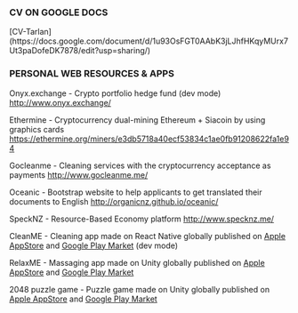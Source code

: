 <h3>CV ON GOOGLE DOCS</h3>
[CV-Tarlan](https://docs.google.com/document/d/1u93OsFGT0AAbK3jLJhfHKqyMUrx7Ut3paDofeDK7878/edit?usp=sharing/)

<h3>PERSONAL WEB RESOURCES & APPS</h3>

Onyx.exchange - Crypto portfolio hedge fund (dev mode) http://www.onyx.exchange/ 

Ethermine - Cryptocurrency dual-mining Ethereum + Siacoin by using graphics cards https://ethermine.org/miners/e3db5718a40ecf53834c1ae0fb91208622fa1e94

Gocleanme - Cleaning services with the cryptocurrency acceptance as payments http://www.gocleanme.me/

Oceanic - Bootstrap website to help applicants to get translated their documents to English http://organicnz.github.io/oceanic/

SpeckNZ - Resource-Based Economy platform  http://www.specknz.me/

CleanME - Cleaning app made on React Native globally published on [Apple AppStore](https://itunes.apple.com/nz/app/cleanme-cleaning-services/id1181291989?mt=8/) and [Google Play Market](https://play.google.com/store/apps/details?id=com.cleanme.cleanme) (dev mode)

RelaxME - Massaging app made on Unity globally published on [Apple AppStore](https://itunes.apple.com/nz/app/relaxme-massage-services/id1186184398?mt=8/) and [Google Play Market](https://play.google.com/store/apps/details?id=com.specknz.relaxme/)

2048 puzzle game - Puzzle game made on Unity globally published on [Apple AppStore](https://itunes.apple.com/nz/app/2048-logic-puzzle-game/id1193111277?mt=8/) and [Google Play Market](https://play.google.com/store/apps/details?id=me.specknz.puzzle)
